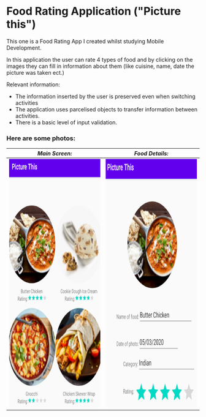 # Food Rating Application ("Picture this")

This one is a Food Rating App I created whilst studying Mobile Development.

In this application the user can rate 4 types of food and by clicking on the images they can
fill in information about them (like cuisine, name, date the picture was taken ect.)

Relevant information:

* The information inserted by the user is preserved even when switching activities
* The application uses parcelised objects to transfer information between activities.
* There is a basic level of input validation.

### Here are some photos:

 _Main Screen:_ | _Food Details:_
-----------------------------------------------|---------------------------------------------------
<img src="https://github.com/PaulLafaz/Android-Mobile-Development/blob/main/Food%20Rating%20App/images/firstActivityImage.PNG" width="400" height="650"> | <img src="https://github.com/PaulLafaz/Android-Mobile-Development/blob/main/Food%20Rating%20App/images/SecondActivity.PNG" width="400" height="650">



